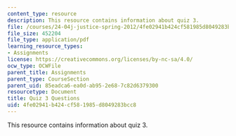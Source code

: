 ```yaml
---
content_type: resource
description: This resource contains information about quiz 3.
file: /courses/24-04j-justice-spring-2012/4fe02941b424cf581985d8049283bcc8_MIT24_04JS12_quiz3.pdf
file_size: 452204
file_type: application/pdf
learning_resource_types:
- Assignments
license: https://creativecommons.org/licenses/by-nc-sa/4.0/
ocw_type: OCWFile
parent_title: Assignments
parent_type: CourseSection
parent_uid: 85eadca6-ea0d-ab95-2e68-7c82d6379300
resourcetype: Document
title: Quiz 3 Questions
uid: 4fe02941-b424-cf58-1985-d8049283bcc8
---
```

This resource contains information about quiz 3.